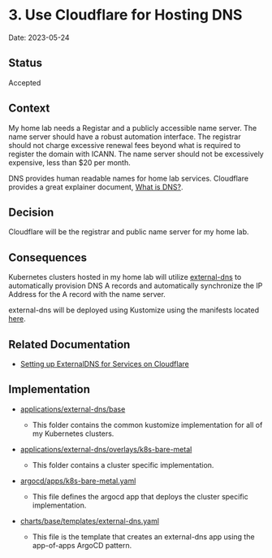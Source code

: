 # 3. Use Cloudflare for Hosting DNS

Date: 2023-05-24

## Status

Accepted

## Context

My home lab needs a Registar and a publicly accessible name server.
The name server should have a robust automation interface.
The registrar should not charge excessive renewal fees beyond what is required to register the domain with ICANN.
The name server should not be excessively expensive, less than $20 per month.

DNS provides human readable names for home lab services.  Cloudflare provides a great explainer document, [What is DNS?](https://www.cloudflare.com/learning/dns/what-is-dns/).

## Decision

Cloudflare will be the registrar and public name server for my home lab.

## Consequences

Kubernetes clusters hosted in my home lab will utilize 
[external-dns](https://github.com/kubernetes-sigs/external-dns) to automatically 
provision DNS A records and automatically synchronize the IP Address for the A 
record with the name server.

external-dns will be deployed using Kustomize using the manifests located 
[here](https://github.com/kubernetes-sigs/external-dns/tree/master/kustomize).

## Related Documentation

- [Setting up ExternalDNS for Services on Cloudflare](https://github.com/kubernetes-sigs/external-dns/blob/master/docs/tutorials/cloudflare.md)

## Implementation

- [applications/external-dns/base](../../../applications/external-dns/base/)
  - This folder contains the common kustomize implementation for all of my Kubernetes clusters.

- [applications/external-dns/overlays/k8s-bare-metal](../../../applications/external-dns/overlays/k8s-bare-metal/)
  - This folder contains a cluster specific implementation.

- [argocd/apps/k8s-bare-metal.yaml](../../../argocd/apps/k8s-bare-metal.yaml)
  - This file defines the argocd app that deploys the cluster specific implementation.

- [charts/base/templates/external-dns.yaml](../../../charts/base/templates/external-dns.yaml)
  - This file is the template that creates an external-dns app using the app-of-apps ArgoCD pattern.